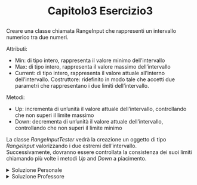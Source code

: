 # <p align=center> Capitolo3 Esercizio3 </p>

Creare una classe chiamata RangeInput che rappresenti un intervallo
numerico tra due numeri. <br>

Attributi:

- Min: di tipo intero, rappresenta il valore minimo dell’intervallo
- Max: di tipo intero, rappresenta il valore massimo dell’intervallo
- Current: di tipo intero, rappresenta il valore attuale all’interno
dell’intervallo.
Costruttore: ridefinito in modo tale che accetti due parametri che
rappresentano i due limiti dell’intervallo. <br>

Metodi:

- Up: incrementa di un’unità il valore attuale dell’intervallo,
controllando che non superi il limite massimo
- Down: decrementa di un’unità il valore attuale dell’intervallo,
controllando che non superi il limite minimo <br>

La classe *RangeInputTester* vedrà la creazione un oggetto di tipo
*RangeInput* valorizzando i due estremi dell’intervallo. <br>
Successivamente, dovranno essere controllata la consistenza dei
suoi limiti chiamando più volte i metodi *Up* and *Down* a piacimento.


<details closed>

<summary>Soluzione Personale</summary>

</details>

<details closed>

<summary>Soluzione Professore</summary>

</details>
